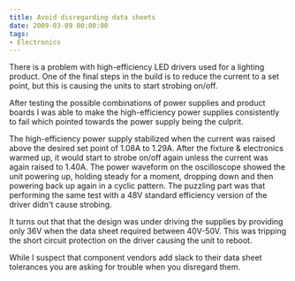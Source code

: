 ```yaml
---
title: Avoid disregarding data sheets
date: 2009-03-09 00:00:00
tags:
- Electronics
---
```


There is a problem with high-efficiency LED drivers used for a lighting product.  One of the final steps in the build is to reduce the current to a set point, but this is causing the units to start strobing on/off.

After testing the possible combinations of power supplies and product boards I was able to make the high-efficiency power supplies consistently to fail which pointed towards the power supply being the culprit.

The high-efficiency power supply stabilized when the current was raised above the desired set point of 1.08A to 1.29A.  After the fixture & electronics warmed up, it would start to strobe on/off again unless the current was again raised to 1.40A.  The power waveform on the oscilloscope showed the unit powering up, holding steady for a moment, dropping down and then powering back up again in a cyclic pattern.  The puzzling part was that performing the same test with a 48V standard efficiency version of the driver didn't cause strobing.

It turns out that that the design was under driving the supplies by providing only 36V when the data sheet required between 40V-50V.  This was tripping the short circuit protection on the driver causing the unit to reboot.

While I suspect that component vendors add slack to their data sheet tolerances you are asking for trouble when you disregard them.
